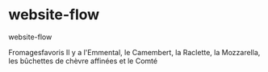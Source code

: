 # website-flow
website-flow

Fromagesfavoris
 Il y a l'Emmental, le Camembert, la Raclette, la Mozzarella, les bûchettes de chèvre affinées et le Comté